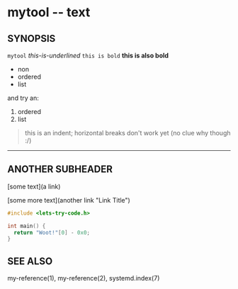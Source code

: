 # mytool -- text

## SYNOPSIS

`mytool` *this-is-underlined* `this is bold` **this is also bold**

- non
- ordered
- list

and try an:

1. ordered
2. list

> this is an indent;
> horizontal breaks don't work yet (no clue why though :/)

-------------

## ANOTHER SUBHEADER

[some text](a link)

[some more text](another link "Link Title")

```c
#include <lets-try-code.h>

int main() {
  return "Woot!"[0] - 0x0;
}
```

## SEE ALSO

my-reference(1), my-reference(2), systemd.index(7)
